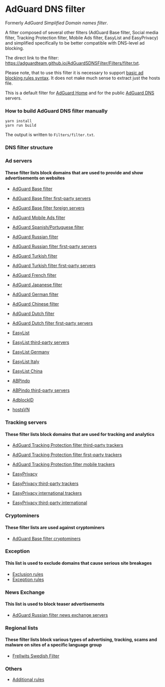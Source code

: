 # AdGuard DNS filter

Formerly *AdGuard Simplified Domain names filter*.

A filter composed of several other filters (AdGuard Base filter, Social media filter, Tracking Protection filter, Mobile Ads filter, EasyList and EasyPrivacy) and simplified specifically to be better compatible with DNS-level ad blocking.

The direct link to the filter: https://adguardteam.github.io/AdGuardSDNSFilter/Filters/filter.txt.

Please note, that to use this filter it is necessary to support [basic ad blocking rules syntax](https://kb.adguard.com/en/general/how-to-create-your-own-ad-filters). It does not make much sense to extract just the hosts file.

This is a default filter for [AdGuard Home](https://github.com/AdguardTeam/AdGuardHome) and for the public [AdGuard DNS](https://adguard.com/en/adguard-dns/overview.html) servers.

### How to build AdGuard DNS filter manually

```
yarn install
yarn run build
```

The output is written to `Filters/filter.txt`.

###  DNS filter structure
###  Ad servers
#### These filter lists block domains that are used to provide and show advertisements on websites

* [AdGuard Base filter](https://raw.githubusercontent.com/AdguardTeam/AdguardFilters/master/BaseFilter/sections/adservers.txt)

* [AdGuard Base filter first-party servers](https://raw.githubusercontent.com/AdguardTeam/AdguardFilters/master/BaseFilter/sections/adservers_firstparty.txt)
    
* [AdGuard Base filter foreign servers](https://raw.githubusercontent.com/AdguardTeam/AdguardFilters/master/BaseFilter/sections/foreign.txt)
    
* [AdGuard Mobile Ads filter](https://raw.githubusercontent.com/AdguardTeam/AdguardFilters/master/MobileFilter/sections/adservers.txt)
    
* [AdGuard Spanish/Portuguese filter](https://raw.githubusercontent.com/AdguardTeam/AdguardFilters/master/SpanishFilter/sections/adservers.txt)
    
* [AdGuard Russian filter](https://raw.githubusercontent.com/AdguardTeam/AdguardFilters/master/RussianFilter/sections/adservers.txt)
    
* [AdGuard Russian filter first-party servers](https://raw.githubusercontent.com/AdguardTeam/AdguardFilters/master/RussianFilter/sections/adservers_firstparty.txt)
    
* [AdGuard Turkish filter](https://raw.githubusercontent.com/AdguardTeam/AdguardFilters/master/TurkishFilter/sections/adservers.txt)
    
* [AdGuard Turkish filter first-party servers](https://raw.githubusercontent.com/AdguardTeam/AdguardFilters/master/TurkishFilter/sections/adservers_firstparty.txt)
    
* [AdGuard French filter](https://raw.githubusercontent.com/AdguardTeam/AdguardFilters/master/FrenchFilter/sections/adservers.txt)
    
* [AdGuard Japanese filter](https://raw.githubusercontent.com/AdguardTeam/AdguardFilters/master/JapaneseFilter/sections/adservers.txt)
    
* [AdGuard German filter](https://raw.githubusercontent.com/AdguardTeam/AdguardFilters/master/GermanFilter/sections/adservers.txt)
    
* [AdGuard Chinese filter](https://raw.githubusercontent.com/AdguardTeam/AdguardFilters/master/ChineseFilter/sections/adservers.txt)
    
* [AdGuard Dutch filter](https://raw.githubusercontent.com/AdguardTeam/AdguardFilters/master/DutchFilter/sections/adservers.txt)
      
* [AdGuard Dutch filter first-party servers](https://raw.githubusercontent.com/AdguardTeam/AdguardFilters/master/DutchFilter/sections/adservers_firstparty.txt)

* [EasyList](https://raw.githubusercontent.com/easylist/easylist/master/easylist/easylist_adservers.txt)
    
* [EasyList third-party servers](https://raw.githubusercontent.com/easylist/easylist/master/easylist/easylist_thirdparty.txt)
    
* [EasyList Germany](https://raw.githubusercontent.com/easylist/easylistgermany/master/easylistgermany/easylistgermany_adservers.txt)
    
* [EasyList Italy](https://raw.githubusercontent.com/easylist/easylistitaly/master/easylistitaly/easylistitaly_adservers.txt)

* [EasyList China](https://raw.githubusercontent.com/easylist/easylistchina/master/easylistchina.txt)
    
* [ABPindo](https://raw.githubusercontent.com/ABPindo/indonesianadblockrules/master/src/advert/adservers.txt)
    
* [ABPindo third-party servers](https://raw.githubusercontent.com/ABPindo/indonesianadblockrules/master/src/advert/thirdparty.txt)
    
* [AdblockID](https://raw.githubusercontent.com/realodix/AdBlockID/master/src/adservers.adfl)
    
* [hostsVN](https://raw.githubusercontent.com/bigdargon/hostsVN/master/filters/adservers.txt)
###  Tracking servers
#### These filter lists block domains that are used for tracking and analytics
    
* [AdGuard Tracking Protection filter third-party trackers](https://raw.githubusercontent.com/AdguardTeam/AdguardFilters/master/SpywareFilter/sections/tracking_servers.txt)
    
* [AdGuard Tracking Protection filter first-party trackers](https://raw.githubusercontent.com/AdguardTeam/AdguardFilters/master/SpywareFilter/sections/tracking_servers_firstparty.txt)
     
* [AdGuard Tracking Protection filter mobile trackers](https://raw.githubusercontent.com/AdguardTeam/AdguardFilters/master/SpywareFilter/sections/mobile.txt)
    
* [EasyPrivacy](https://raw.githubusercontent.com/easylist/easylist/master/easyprivacy/easyprivacy_trackingservers.txt)
    
* [EasyPrivacy third-party trackers](https://raw.githubusercontent.com/easylist/easylist/master/easyprivacy/easyprivacy_thirdparty.txt)
    
* [EasyPrivacy international trackers](https://raw.githubusercontent.com/easylist/easylist/master/easyprivacy/easyprivacy_trackingservers_international.txt)
     
* [EasyPrivacy third-party international](https://raw.githubusercontent.com/easylist/easylist/master/easyprivacy/easyprivacy_thirdparty_international.txt)
###  Cryptominers
#### These filter lists are used against cryptominers

* [AdGuard Base filter cryptominers](https://raw.githubusercontent.com/AdguardTeam/AdguardFilters/master/BaseFilter/sections/cryptominers.txt)
###  Exception
#### This list is used to exclude domains that cause serious site breakages

* [Exclusion rules](https://github.com/AdguardTeam/AdGuardSDNSFilter/blob/master/Filters/exclusions.txt)
* [Exception rules](https://github.com/AdguardTeam/AdGuardSDNSFilter/blob/master/Filters/exceptions.txt)
###  News Exchange
#### This list is used to block teaser advertisements
* [AdGuard Russian filter news exchange servers](https://raw.githubusercontent.com/AdguardTeam/AdguardFilters/master/RussianFilter/sections/news_exchange.txt)
###  Regional lists
#### These filter lists block various types of advertising, tracking, scams and malware on sites of a specific language group

* [Frellwits Swedish Filter](https://raw.githubusercontent.com/lassekongo83/Frellwits-filter-lists/master/Frellwits-Swedish-Hosts-File.txt)
###  Others

* [Additional rules](https://github.com/AdguardTeam/AdGuardSDNSFilter/blob/master/Filters/rules.txt)